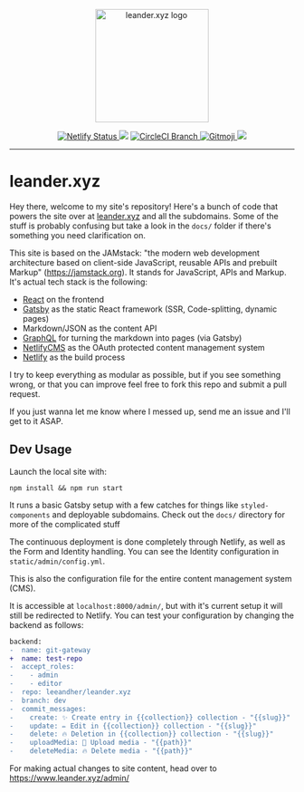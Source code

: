 <p align="center">
	<a href="https://leander.xyz">
		<img src="https://dev.leander.xyz/icons/logo-d.png" width="200" alt="leander.xyz logo">
	</a>
  
</p>
<p align="center">
  <a href="https://app.netlify.com/sites/leander/deploys">
    <img src="https://api.netlify.com/api/v1/badges/071321f2-5fa8-47f2-8652-941fc830ae54/deploy-status" alt="Netlify Status">
  </a>
  <img src="https://img.shields.io/static/v1.svg?label=version&message=2.0&color=informational">
	<a href="https://circleci.com/gh/leeandher/leander.xyz">
		<img src="https://img.shields.io/circleci/project/github/leeandher/leander.xyz/live.svg" alt="CircleCI Branch">
	</a>
	<a href="https://gitmoji.carloscuesta.me">
		<img src="https://img.shields.io/badge/gitmoji-%20😎-FFDD67.svg" alt="Gitmoji">
	</a>
  <img src="https://img.shields.io/static/v1.svg?label=JAM&message=stack&color=00c7b7">
</p>

---

# leander.xyz

Hey there, welcome to my site's repository! Here's a bunch of code that powers the site over at [leander.xyz](https://www.leander.xyz) and all the subdomains. Some of the stuff is probably confusing but take a look in the `docs/` folder if there's something you need clarification on.

This site is based on the JAMstack: "the modern web development architecture based on client-side JavaScript, reusable APIs and prebuilt Markup" (https://jamstack.org). It stands for JavaScript, APIs and Markup. It's actual tech stack is the following:

- [React](https://reactjs.org/) on the frontend
- [Gatsby](https://www.gatsbyjs.org/) as the static React framework (SSR, Code-splitting, dynamic pages)
- Markdown/JSON as the content API
- [GraphQL](https://graphql.org/) for turning the markdown into pages (via Gatsby)
- [NetlifyCMS](https://www.netlifycms.org/) as the OAuth protected content management system
- [Netlify](https://www.netlify.com/) as the build process

I try to keep everything as modular as possible, but if you see something wrong, or that you can improve feel free to fork this repo and submit a pull request.

If you just wanna let me know where I messed up, send me an issue and I'll get to it ASAP.

## Dev Usage

Launch the local site with:

```shell
npm install && npm run start
```

It runs a basic Gatsby setup with a few catches for things like `styled-components` and deployable subdomains. Check out the `docs/` directory for more of the complicated stuff

The continuous deployment is done completely through Netlify, as well as the Form and Identity handling.
You can see the Identity configuration in `static/admin/config.yml`.

This is also the configuration file for the entire content management system (CMS).

It is accessible at `localhost:8000/admin/`, but with it's current setup it will still be redirected to Netlify.
You can test your configuration by changing the backend as follows:

```diff
backend:
-  name: git-gateway
+  name: test-repo
-  accept_roles:
-    - admin
-    - editor
-  repo: leeandher/leander.xyz
-  branch: dev
-  commit_messages:
-    create: ✨ Create entry in {{collection}} collection - "{{slug}}"
-    update: ✏️ Edit in {{collection}} collection - "{{slug}}"
-    delete: 🔥 Deletion in {{collection}} collection - "{{slug}}"
-    uploadMedia: 🍱 Upload media - "{{path}}"
-    deleteMedia: 🔥 Delete media - "{{path}}"
```

For making actual changes to site content, head over to https://www.leander.xyz/admin/
